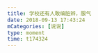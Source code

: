 ```yaml
---
title: 学校还有人敢编脏辫，服气
date: 2018-09-13 17:43:24
mCategories: [说说]
type: moment
time: t174324
---
```


